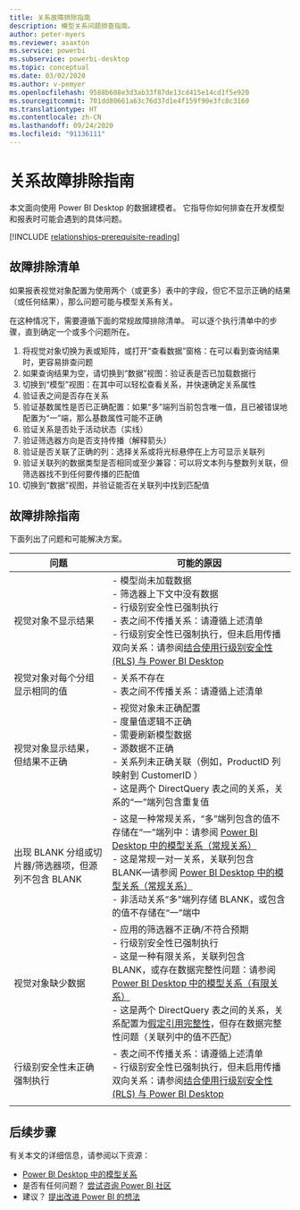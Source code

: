 ```yaml
---
title: 关系故障排除指南
description: 模型关系问题排查指南。
author: peter-myers
ms.reviewer: asaxton
ms.service: powerbi
ms.subservice: powerbi-desktop
ms.topic: conceptual
ms.date: 03/02/2020
ms.author: v-pemyer
ms.openlocfilehash: 9588b608e3d3ab33f87de13cd415e14cd1f5e920
ms.sourcegitcommit: 701dd80661a63c76d37d1e4f159f90e3fc8c3160
ms.translationtype: HT
ms.contentlocale: zh-CN
ms.lasthandoff: 09/24/2020
ms.locfileid: "91136111"
---
```

# <a name="relationship-troubleshooting-guidance"></a>关系故障排除指南

本文面向使用 Power BI Desktop 的数据建模者。 它指导你如何排查在开发模型和报表时可能会遇到的具体问题。

[!INCLUDE [relationships-prerequisite-reading](includes/relationships-prerequisite-reading.md)]

## <a name="troubleshooting-checklist"></a>故障排除清单

如果报表视觉对象配置为使用两个（或更多）表中的字段，但它不显示正确的结果（或任何结果），那么问题可能与模型关系有关。

在这种情况下，需要遵循下面的常规故障排除清单。 可以逐个执行清单中的步骤，直到确定一个或多个问题所在。

1. 将视觉对象切换为表或矩阵，或打开“查看数据”窗格：在可以看到查询结果时，更容易排查问题
1. 如果查询结果为空，请切换到“数据”视图：验证表是否已加载数据行
1. 切换到“模型”视图：在其中可以轻松查看关系，并快速确定关系属性
1. 验证表之间是否存在关系
1. 验证基数属性是否已正确配置：如果“多”端列当前包含唯一值，且已被错误地配置为“一”端，那么基数属性可能不正确
1. 验证关系是否处于活动状态（实线）
1. 验证筛选器方向是否支持传播（解释箭头）
1. 验证是否关联了正确的列：选择关系或将光标悬停在上方可显示关联列
1. 验证关联列的数据类型是否相同或至少兼容：可以将文本列与整数列关联，但筛选器找不到任何要传播的匹配值
1. 切换到“数据”视图，并验证能否在关联列中找到匹配值

## <a name="troubleshooting-guide"></a>故障排除指南

下面列出了问题和可能解决方案。

|问题|可能的原因|
|---------|---------|
|视觉对象不显示结果|- 模型尚未加载数据<br />- 筛选器上下文中没有数据<br />- 行级别安全性已强制执行<br />- 表之间不传播关系：请遵循上述清单 <br />- 行级别安全性已强制执行，但未启用传播双向关系：请参阅[结合使用行级别安全性 (RLS) 与 Power BI Desktop](../create-reports/desktop-rls.md)|
|视觉对象对每个分组显示相同的值 |- 关系不存在<br />- 表之间不传播关系：请遵循上述清单 |
|视觉对象显示结果，但结果不正确|- 视觉对象未正确配置<br />- 度量值逻辑不正确<br />- 需要刷新模型数据<br />- 源数据不正确<br />- 关系列未正确关联（例如，ProductID  列映射到 CustomerID  ）<br />- 这是两个 DirectQuery 表之间的关系，关系的“一”端列包含重复值|
|出现 BLANK 分组或切片器/筛选器项，但源列不包含 BLANK|- 这是一种常规关系，“多”端列包含的值不存储在“一”端列中：请参阅 [Power BI Desktop 中的模型关系（常规关系）](../transform-model/desktop-relationships-understand.md#regular-relationships)<br />- 这是常规一对一关系，关联列包含 BLANK—请参阅 [Power BI Desktop 中的模型关系（常规关系）](../transform-model/desktop-relationships-understand.md#regular-relationships)<br />- 非活动关系“多”端列存储 BLANK，或包含的值不存储在“一”端中|
|视觉对象缺少数据|- 应用的筛选器不正确/不符合预期<br />- 行级别安全性已强制执行<br />- 这是一种有限关系，关联列包含 BLANK，或存在数据完整性问题：请参阅 [Power BI Desktop 中的模型关系（有限关系）](../transform-model/desktop-relationships-understand.md#limited-relationships)<br />- 这是两个 DirectQuery 表之间的关系，关系配置为[假定引用完整性](../transform-model/desktop-relationships-understand.md#assume-referential-integrity)，但存在数据完整性问题（关联列中的值不匹配）|
|行级别安全性未正确强制执行|- 表之间不传播关系：请遵循上述清单 <br />- 行级别安全性已强制执行，但未启用传播双向关系：请参阅[结合使用行级别安全性 (RLS) 与 Power BI Desktop](../create-reports/desktop-rls.md)|
|||

## <a name="next-steps"></a>后续步骤

有关本文的详细信息，请参阅以下资源：

- [Power BI Desktop 中的模型关系](../transform-model/desktop-relationships-understand.md)
- 是否有任何问题？ [尝试咨询 Power BI 社区](https://community.powerbi.com/)
- 建议？ [提出改进 Power BI 的想法](https://ideas.powerbi.com/)
